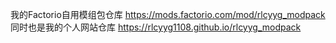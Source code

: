 我的Factorio自用模组包仓库
https://mods.factorio.com/mod/rlcyyg_modpack
同时也是我的个人网站仓库
https://rlcyyg1108.github.io/rlcyyg_modpack